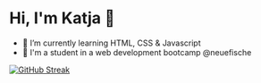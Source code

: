 # Hi, I'm Katja 👋

- 🌱 I’m currently learning HTML, CSS & Javascript 
- 🐠 I'm a student in a web development bootcamp @neuefische


[![GitHub Streak](https://streak-stats.demolab.com?user=ekat-br&theme=ocean-dark&locale=de&date_format=j%20M%5B%20Y%5D&mode=weekly)](https://git.io/streak-stats)
